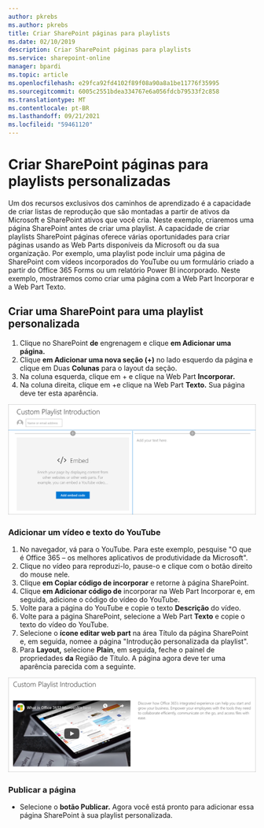```yaml
---
author: pkrebs
ms.author: pkrebs
title: Criar SharePoint páginas para playlists
ms.date: 02/10/2019
description: Criar SharePoint páginas para playlists
ms.service: sharepoint-online
manager: bpardi
ms.topic: article
ms.openlocfilehash: e29fca92fd4102f89f08a90a8a1be11776f35995
ms.sourcegitcommit: 6005c2551bdea334767e6a056fdcb79533f2c858
ms.translationtype: MT
ms.contentlocale: pt-BR
ms.lasthandoff: 09/21/2021
ms.locfileid: "59461120"
---
```

# <a name="create-sharepoint-pages-for-custom-playlists"></a>Criar SharePoint páginas para playlists personalizadas

Um dos recursos exclusivos dos caminhos de aprendizado é a capacidade de criar listas de reprodução que são montadas a partir de ativos da Microsoft e SharePoint ativos que você cria. Neste exemplo, criaremos uma página SharePoint antes de criar uma playlist. A capacidade de criar playlists SharePoint páginas oferece várias oportunidades para criar páginas usando as Web Parts disponíveis da Microsoft ou da sua organização. Por exemplo, uma playlist pode incluir uma página de SharePoint com vídeos incorporados do YouTube ou um formulário criado a partir do Office 365 Forms ou um relatório Power BI incorporado. Neste exemplo, mostraremos como criar uma página com a Web Part Incorporar e a Web Part Texto.  

## <a name="create-a-sharepoint-page-for-a-custom-playlist"></a>Criar uma SharePoint para uma playlist personalizada

1. Clique no SharePoint **de** engrenagem e clique **em Adicionar uma página.**
2. Clique **em Adicionar uma nova seção (+)** no lado esquerdo da página e clique em Duas **Colunas** para o layout da seção.
3. Na coluna esquerda, clique em + e clique na Web Part **Incorporar.** 
4. Na coluna direita, clique em +e clique na Web Part **Texto.** Sua página deve ter esta aparência.

![criando uma página do sharepoint](media/cg-pagenewstart.png)

### <a name="add-a-video-and-text-from-youtube"></a>Adicionar um vídeo e texto do YouTube

1. No navegador, vá para o YouTube. Para este exemplo, pesquise "O que é Office 365 – os melhores aplicativos de produtividade da Microsoft".
2. Clique no vídeo para reproduzi-lo, pause-o e clique com o botão direito do mouse nele. 
3. Clique **em Copiar código de incorporar** e retorne à página SharePoint. 
4. Clique **em Adicionar código de** incorporar na Web Part Incorporar e, em seguida, adicione o código do vídeo do YouTube. 
5. Volte para a página do YouTube e copie o texto **Descrição** do vídeo. 
6. Volte para a página SharePoint, selecione a Web Part **Texto** e copie o texto do vídeo do YouTube.
7. Selecione o **ícone editar web part** na área Título da página SharePoint e, em seguida, nomee a página "Introdução personalizada da playlist". 
8. Para **Layout,** selecione **Plain**, em seguida, feche o painel de propriedades **da** Região de Título. A página agora deve ter uma aparência parecida com a seguinte. 

![Concluir a página](media/cg-pagenewfinish.png)

### <a name="publish-the-page"></a>Publicar a página

- Selecione o **botão Publicar.** Agora você está pronto para adicionar essa página SharePoint à sua playlist personalizada. 